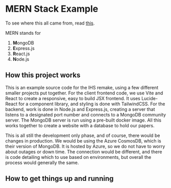 # MERN Stack Example

To see where this all came from, read [this](https://www.mongodb.com/resources/languages/mern-stack-tutorial).

MERN stands for

 1. **M**ongoDB
 2. **E**xpress.js
 3. **R**eact.js
 4. **N**ode.js


## How this project works

This is an example source code for the IHS remake, using a few different smaller projects put together. For the client frontend code, we use Vite and React to create a responsive, easy to build JSX frontend. It uses Lucide-React for a component library, and styling is done with TailwindCSS. For the backend, work is done in Node.js and Express.js, creating a server that listens to a designated port number and connects to a MongoDB community server. The MongoDB server is run using a pre-built docker image. All this works together to create a website with a database to hold our papers.

This is all still the development only phase, and of course, there would be changes in production. We would be using the Azure CosmosDB, which is their version of MongoDB. It is hosted by Azure, so we do not have to worry about outages or down time. The connection would be different, and there is code detailing which to use based on environments, but overall the process would generally the same.

## How to get things up and running

